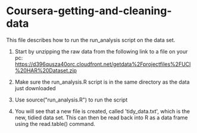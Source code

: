 # Coursera-getting-and-cleaning-data

This file describes how to run the run_analysis script on the data set.

1. Start by unzipping the raw data from the following link to a file on your pc:
    https://d396qusza40orc.cloudfront.net/getdata%2Fprojectfiles%2FUCI%20HAR%20Dataset.zip 

2. Make sure the run_analysis.R script is in the same directory as the data just downloaded

3. Use source("run_analysis.R") to run the script

4. You will see that a new file is created, called 'tidy_data.txt', which is the new, tidied data set. This can then be read back into R as a data frame using the read.table() command.
